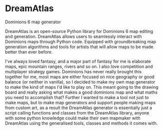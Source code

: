 # DreamAtlas
Dominions 6 map generator

DreamAtlas is an open-source Python library for Dominions 6 map editing and generation.  DreamAtlas allows users to seamlessly interact with Dominions maps through Python code. Equipped with groundbreaking map generation algorithms and tools for artists that will allow maps to be made better than ever before.

I've always loved fantasy, and a major part of fantasy for me is elaborate maps, epic mountain ranges, rivers and so on. I also love competition and multiplayer strategy games. Dominions has never really brought this together for me, most maps are either focused on nice geography or good balance (or neither in vanilla), so I decided to make my own map generator to make the kind of maps I'd like to play on. This meant going to the drawing board and really asking what makes a good dominions map and what maths you need to accomplish that? Further I wanted to make a tool not just to make maps, but to make map generators and support people making maps from custom art, as a result the DreamAtlas generator is essentially just a script calling functions and classes from the DreamAtlas library, anyone with some python knowledge could make their own mapmaker with DreamAtlas using the generalised tools, classes and methods it comes with.

